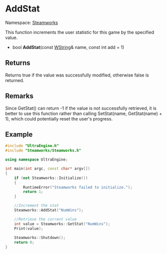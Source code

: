 # AddStat

Namespace: [Steamworks](Steamworks.md)

This function increments the user statistic for this game by the specified value.

- bool **AddStat**(const [WString](WString.md)& name, const int add = 1)

## Returns

Returns true if the value was successfully modified, otherwise false is returned.

## Remarks

Since GetStat() can return -1 if the value is not successfully retrieved, it is better to use this function rather than calling SetStat(name, GetStat(name) + 1), which could potentially reset the user's progress.

## Example

```c++
#include "UltraEngine.h"
#include "Steamworks/Steamworks.h"

using namespace UltraEngine;

int main(int argc, const char* argv[])
{
    if (not Steamworks::Initialize())
    {
        RuntimeError("Steamworks failed to initialize.");
        return 1;
    }

    //Increment the stat
    Steamworks::AddStat("NumWins");

    //Retrieve the current value
    int value = Steamworks::GetStat("NumWins");
    Print(value);
    
    Steamworks::Shutdown();
    return 0;
}
```
